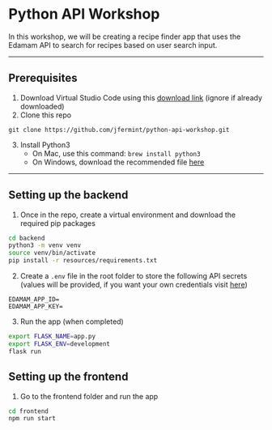 # Python API Workshop

In this workshop, we will be creating a recipe finder app that uses the Edamam API to search for recipes based on user search input.

---

## Prerequisites
1. Download Virtual Studio Code using this [download link](https://code.visualstudio.com/download) (ignore if already downloaded)
2. Clone this repo
```
git clone https://github.com/jfermint/python-api-workshop.git
```
3. Install Python3
   - On Mac, use this command: `brew install python3`
   - On Windows, download the recommended file [here](https://www.python.org/downloads/release/python-3121/)

---

## Setting up the backend
1. Once in the repo, create a virtual environment and download the required pip packages
```bash
cd backend
python3 -m venv venv
source venv/bin/activate
pip install -r resources/requirements.txt
```
2. Create a `.env` file in the root folder to store the following API secrets (values will be provided, if you want your own credentials visit [here](https://www.edamam.com/))
```dotenv
EDAMAM_APP_ID=
EDAMAM_APP_KEY=
```
3. Run the app (when completed)
```bash
export FLASK_NAME=app.py
export FLASK_ENV=development
flask run
```

## Setting up the frontend
1. Go to the frontend folder and run the app
```bash
cd frontend
npm run start
```

